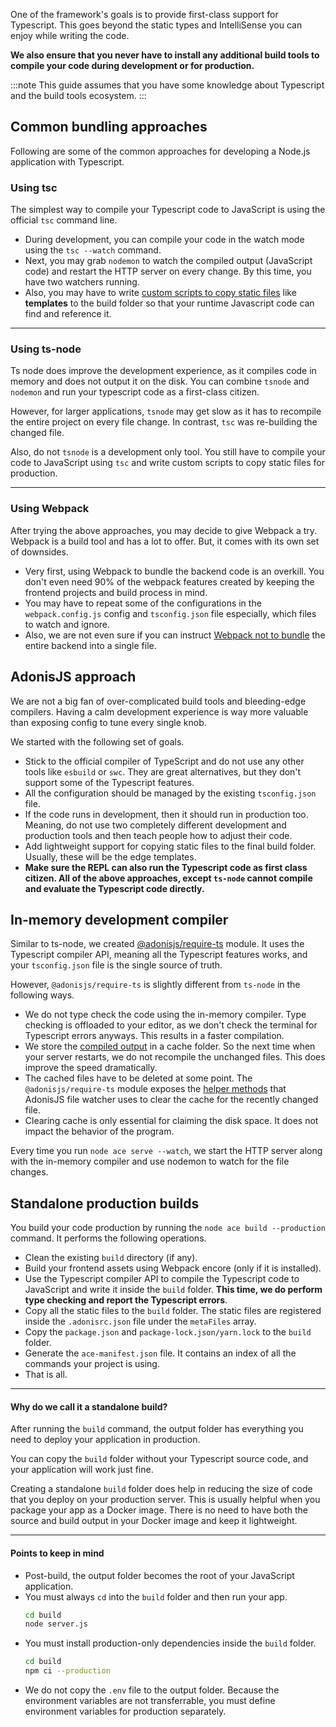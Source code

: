One of the framework's goals is to provide first-class support for Typescript. This goes beyond the static types and IntelliSense you can enjoy while writing the code.

**We also ensure that you never have to install any additional build tools to compile your code during development or for production.**

:::note
This guide assumes that you have some knowledge about Typescript and the build tools ecosystem.
:::

## Common bundling approaches
Following are some of the common approaches for developing a Node.js application with Typescript.

### Using tsc
The simplest way to compile your Typescript code to JavaScript is using the official `tsc` command line.

- During development, you can compile your code in the watch mode using the `tsc --watch` command.
- Next, you may grab `nodemon` to watch the compiled output (JavaScript code) and restart the HTTP server on every change. By this time, you have two watchers running.
- Also, you may have to write [custom scripts to copy static files](https://github.com/microsoft/TypeScript/issues/30835) like **templates** to the build folder so that your runtime Javascript code can find and reference it.

---

### Using ts-node
Ts node does improve the development experience, as it compiles code in memory and does not output it on the disk. You can combine `tsnode` and `nodemon` and run your typescript code as a first-class citizen.

However, for larger applications, `tsnode` may get slow as it has to recompile the entire project on every file change. In contrast, `tsc` was re-building the changed file.

Also, do not `tsnode` is a development only tool. You still have to compile your code to JavaScript using `tsc` and write custom scripts to copy static files for production.

---

### Using Webpack
After trying the above approaches, you may decide to give Webpack a try. Webpack is a build tool and has a lot to offer. But, it comes with its own set of downsides.

- Very first, using Webpack to bundle the backend code is an overkill. You don't even need 90% of the webpack features created by keeping the frontend projects and build process in mind.
- You may have to repeat some of the configurations in the `webpack.config.js` config and `tsconfig.json` file especially, which files to watch and ignore.
- Also, we are not even sure if you can instruct [Webpack not to bundle](https://stackoverflow.com/questions/40096470/get-webpack-not-to-bundle-files) the entire backend into a single file.

## AdonisJS approach
We are not a big fan of over-complicated build tools and bleeding-edge compilers. Having a calm development experience is way more valuable than exposing config to tune every single knob.

We started with the following set of goals.

- Stick to the official compiler of TypeScript and do not use any other tools like `esbuild` or `swc`. They are great alternatives, but they don't support some of the Typescript features.
- All the configuration should be managed by the existing `tsconfig.json` file.
- If the code runs in development, then it should run in production too. Meaning, do not use two completely different development and production tools and then teach people how to adjust their code.
- Add lightweight support for copying static files to the final build folder. Usually, these will be the edge templates.
- **Make sure the REPL can also run the Typescript code as first class citizen. All of the above approaches, except `ts-node` cannot compile and evaluate the Typescript code directly.** 

## In-memory development compiler
Similar to ts-node, we created [@adonisjs/require-ts](https://github.com/adonisjs/require-ts) module. It uses the Typescript compiler API, meaning all the Typescript features works, and your `tsconfig.json` file is the single source of truth.

However, `@adonisjs/require-ts` is slightly different from `ts-node` in the following ways.

- We do not type check the code using the in-memory compiler. Type checking is offloaded to your editor, as we don't check the terminal for Typescript errors anyways. This results in a faster compilation.
- We store the [compiled output](https://github.com/adonisjs/require-ts/blob/develop/src/Compiler/index.ts#L179-L208) in a cache folder. So the next time when your server restarts, we do not recompile the unchanged files. This does improve the speed dramatically.
- The cached files have to be deleted at some point. The `@adonisjs/require-ts` module exposes the [helper methods](https://github.com/adonisjs/require-ts/blob/develop/index.ts#L43-L57) that AdonisJS file watcher uses to clear the cache for the recently changed file.
- Clearing cache is only essential for claiming the disk space. It does not impact the behavior of the program.

Every time you run `node ace serve --watch`, we start the HTTP server along with the in-memory compiler and use nodemon to watch for the file changes.

## Standalone production builds
You build your code production by running the `node ace build --production` command. It performs the following operations.

- Clean the existing `build` directory (if any).
- Build your frontend assets using Webpack encore (only if it is installed).
- Use the Typescript compiler API to compile the Typescript code to JavaScript and write it inside the `build` folder. **This time, we do perform type checking and report the Typescript errors**.
- Copy all the static files to the `build` folder. The static files are registered inside the `.adonisrc.json` file under the `metaFiles` array.
- Copy the `package.json` and `package-lock.json/yarn.lock` to the `build` folder. 
- Generate the `ace-manifest.json` file. It contains an index of all the commands your project is using.
- That is all.

---

#### Why do we call it a standalone build?
After running the `build` command, the output folder has everything you need to deploy your application in production. 

You can copy the `build` folder without your Typescript source code, and your application will work just fine.

Creating a standalone `build` folder does help in reducing the size of code that you deploy on your production server. This is usually helpful when you package your app as a Docker image. There is no need to have both the source and build output in your Docker image and keep it lightweight.

---

#### Points to keep in mind

- Post-build, the output folder becomes the root of your JavaScript application.
- You must always `cd` into the `build` folder and then run your app.
  ```sh
  cd build
  node server.js
  ```
- You must install production-only dependencies inside the `build` folder. 
  ```sh
  cd build
  npm ci --production
  ```
- We do not copy the `.env` file to the output folder. Because the environment variables are not transferrable, you must define environment variables for production separately.
